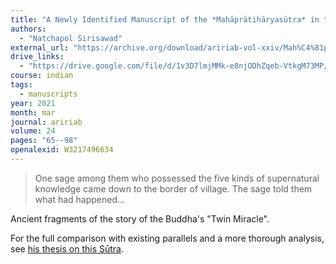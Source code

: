 ```yaml
---
title: "A Newly Identified Manuscript of the *Mahāprātihāryasūtra* in the Gilgit Buddhist Manuscript: A Critical Edition and Translation"
authors:
  - "Natchapol Sirisawad"
external_url: "https://archive.org/download/aririab-vol-xxiv/Mah%C4%81pr%C4%81tih%C4%81ryas%C5%ABtra%20in%20the%20Gilgit%20Buddhist%20Manuscript.pdf"
drive_links:
  - "https://drive.google.com/file/d/1v3D7lmjMMk-e8njODhZqeb-VtkgM73MP/view?usp=drivesdk"
course: indian
tags:
  - manuscripts
year: 2021
month: mar
journal: aririab
volume: 24
pages: "65--98"
openalexid: W3217496634
---
```


> One sage among them who possessed the five kinds of supernatural knowledge came down to the border of village. The sage told them what had happened...

Ancient fragments of the story of the Buddha's "Twin Miracle".

For the full comparison with existing parallels and a more thorough analysis, see [his thesis on this Sūtra](https://edoc.ub.uni-muenchen.de/24595/).
